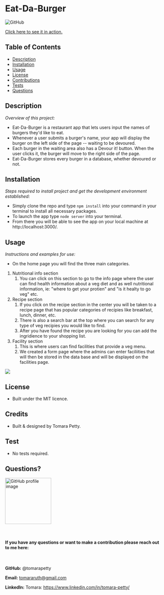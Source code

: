 # Eat-Da-Burger
  
![GitHub](https://img.shields.io/badge/license-MIT-green)

<a href="https://eat-da-burger-tp.herokuapp.com/">Click here to see it in action.</a>

## Table of Contents
* [Description](#description)
* [Installation](#installation)
* [Usage](#usage)
* [License](#license)
* [Contributions](#contributions)
* [Tests](#tests)
* [Questions](#questions)

## Description 
*Overview of this project:* 
* Eat-Da-Burger is a restaurant app that lets users input the names of burgers they'd like to eat.
* Whenever a user submits a burger's name, your app will display the burger on the left side of the page -- waiting to be devoured.
* Each burger in the waiting area also has a Devour it! button. When the user clicks it, the burger will move to the right side of the page.
* Eat-Da-Burger stores every burger in a database, whether devoured or not.

## Installation
*Steps required to install project and get the development environment established:*
* Simply clone the repo and type `npm install` into your command in your terminal to install all necessary packages. 
* To launch the app type `node server` into your terminal.
* From there you will be able to see the app on your local machine at http://localhost:3000/.

## Usage
*Instructions and examples for use:* 
* On the home page you will find the three main categories. 
1. Nutritional info section 
    1. You can click on this section to go to the info page where the user can find health information about a veg diet and as well nutritional information, ie: "where to get your protien" and "is it healty to go veg" etc. 
2. Recipe section
    1. If you click on the recipe section in the center you will be taken to a recipe page that has popular categories of recipies like breakfast, lunch, dinner, etc. 
    2. There is also a search bar at the top where you can search for any type of veg recipies you would like to find. 
    3. After you have found the recipe you are looking for you can add the ingridience to your shopping list. 
3. Facility section
    1. This is where users can find facilities that provide a veg menu. 
    2. We created a form page where the admins can enter faciliities that will then be stored in the data base and will be displayed on the facilities page.  

<img src="./public/assets/img/nwveg.gif">

## License 
* Built under the MIT licence.

## Credits
* Built & designed by Tomara Petty.

## Test
* No tests required. 

## Questions?
<p float="left">
<img src="https://avatars0.githubusercontent.com/u/65513543?s=460&u=20bf726727263d5c2cb42b357ae261aff2a38e6e&v=4" alt="GitHub profile image" width="150">
</p>
<br>

#### If you have any questions or want to make a contribution please reach out to me here:
<br>

**GitHub:** 
@tomarapetty 
 <br>

**Email:** 
tomararuth@gmail.com 
<br>

**LinkedIn:** 
Tomara: https://www.linkedin.com/in/tomara-petty/ 

